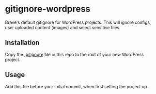 # gitignore-wordpress

Brave's default gitignore for WordPress projects.
This will ignore configs, user uploaded content (images) and select sensitive files.

## Installation
Copy the [.gitignore](https://github.com/brave-agency/gitignore-wordpress/blob/main/.gitignore) file in this repo to the root of your new WordPress project.

## Usage
Add this file before your initial commit, when first setting the project up.
